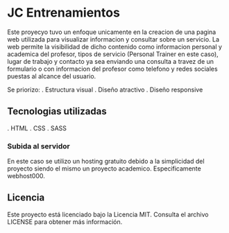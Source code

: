# JC Entrenamientos

Este proyecyo tuvo un enfoque unicamente en la creacion de una pagina web utilizada para visualizar informacion y consultar sobre un servicio. La web permite la visibilidad de dicho contenido como informacion personal y academica del profesor, tipos de servicio (Personal Trainer en este caso), lugar de trabajo y contacto ya sea enviando una consulta a travez de un formulario o con informacion del profesor como telefono y redes sociales puestas al alcance del usuario.

Se priorizo:
. Estructura visual
. Diseño atractivo
. Diseño responsive   

## Tecnologias utilizadas

. HTML
. CSS
. SASS

### Subida al servidor

En este caso se utilizo un hosting gratuito debido a la simplicidad del proyecto siendo el mismo un proyecto academico. Especificamente webhost000.

## Licencia

Este proyecto está licenciado bajo la Licencia MIT. Consulta el archivo LICENSE para obtener más información.